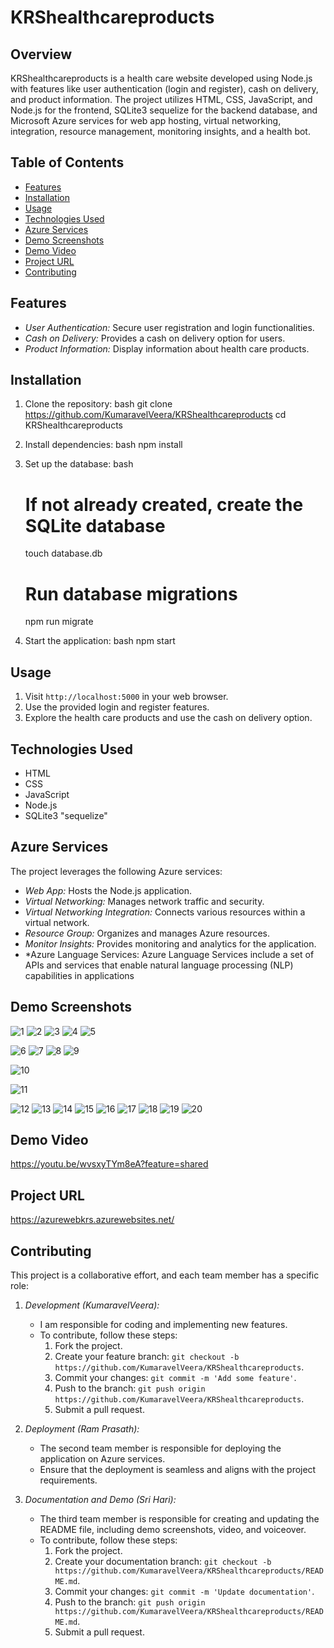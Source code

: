 # KRShealthcareproducts
## Overview
KRShealthcareproducts is a health care website developed using Node.js with features like user authentication (login and register), cash on delivery, and product information. The project utilizes HTML, CSS, JavaScript, and Node.js for the frontend, SQLite3 sequelize for the backend database, and Microsoft Azure services for web app hosting, virtual networking, integration, resource management, monitoring insights, and a health bot.


## Table of Contents
- [Features](#features)
- [Installation](#installation)
- [Usage](#usage)
- [Technologies Used](#technologies-used)
- [Azure Services](#azure-services)
- [Demo Screenshots](#demo-screenshots)
- [Demo Video](#demo-video)
- [Project URL](#project-url)
- [Contributing](#contributing)

## Features
- *User Authentication:* Secure user registration and login functionalities.
- *Cash on Delivery:* Provides a cash on delivery option for users.
- *Product Information:* Display information about health care products.

## Installation
1. Clone the repository:
    bash
    git clone https://github.com/KumaravelVeera/KRShealthcareproducts
    cd KRShealthcareproducts
    

2. Install dependencies:
    bash
    npm install
    

3. Set up the database:
    bash
    # If not already created, create the SQLite database
    touch database.db

    # Run database migrations
    npm run migrate
    

4. Start the application:
    bash
    npm start
    

## Usage
1. Visit `http://localhost:5000` in your web browser.
2. Use the provided login and register features.
3. Explore the health care products and use the cash on delivery option.

## Technologies Used
- HTML
- CSS
- JavaScript
- Node.js
- SQLite3 "sequelize"


## Azure Services
The project leverages the following Azure services:
- *Web App:* Hosts the Node.js application.
- *Virtual Networking:* Manages network traffic and security.
- *Virtual Networking Integration:* Connects various resources within a virtual network.
- *Resource Group:* Organizes and manages Azure resources.
- *Monitor Insights:* Provides monitoring and analytics for the application.
- *Azure Language Services: Azure Language Services include a set of APIs and services that enable natural language processing (NLP) capabilities in applications

## Demo Screenshots

![1](https://github.com/KumaravelVeera/project_team5/assets/145631234/654c51b6-8bca-4b3e-bb8d-65ba0b44f2e4)
![2](https://github.com/KumaravelVeera/project_team5/assets/145631234/8933cddb-b2a0-4a98-9fa7-8715352f8d74)
![3](https://github.com/KumaravelVeera/project_team5/assets/145631234/c51fcc70-2c3a-4773-8332-82e24ce17beb)
![4](https://github.com/KumaravelVeera/project_team5/assets/145631234/4cac8a29-1855-4c67-8147-7e3832122556)
![5](https://github.com/KumaravelVeera/project_team5/assets/145631234/e61b5270-2213-40ec-b006-5eed94a98d16)


![6](https://github.com/KumaravelVeera/project_team5/assets/145631234/365f4b5e-2fc9-4777-8248-c71afc8e24bd)
![7](https://github.com/KumaravelVeera/project_team5/assets/145631234/52896312-827a-4abb-8a7c-1d6c777f4524)
![8](https://github.com/KumaravelVeera/project_team5/assets/145631234/81eeed40-25c9-4058-bd36-334498ced0fb)
![9](https://github.com/KumaravelVeera/project_team5/assets/145631234/888fd967-cbd3-4372-9115-7409f2c178c1)

![10](https://github.com/KumaravelVeera/project_team5/assets/145631234/f18dff06-0053-48da-aa4d-cd5769f3e6b1)


![11](https://github.com/KumaravelVeera/project_team5/assets/145631234/7a5c4283-ccf7-4da2-8cf7-8abcbeba1af3)

![12](https://github.com/KumaravelVeera/project_team5/assets/145631234/76a0dde0-4cb5-411d-927d-ae01c3a64bab)
![13](https://github.com/KumaravelVeera/project_team5/assets/145631234/a3ff5441-3418-4500-b77c-cf6d4a2290cc)
![14](https://github.com/KumaravelVeera/project_team5/assets/145631234/4fafa0fb-45fe-4466-9c1f-4ee2bf9a13d0)
![15](https://github.com/KumaravelVeera/project_team5/assets/145631234/b5fb8c7b-2725-4b8a-a68c-df09dca0ba6f)
![16](https://github.com/KumaravelVeera/project_team5/assets/145631234/bc662c32-997b-4238-b294-7c33d75d186c)
![17](https://github.com/KumaravelVeera/project_team5/assets/145631234/0c10c4a5-9618-49a3-814c-e7aa53690add)
![18](https://github.com/KumaravelVeera/project_team5/assets/145631234/b8c582b1-29ee-4213-936e-b4700da53b83)
![19](https://github.com/KumaravelVeera/project_team5/assets/145631234/345942d0-e0ac-43aa-9037-56a3fdd95bfb)
![20](https://github.com/KumaravelVeera/project_team5/assets/145631234/8dbf392c-0702-4154-8561-4cebbe7e4d2c)
## Demo Video
https://youtu.be/wvsxyTYm8eA?feature=shared
## Project URL
https://azurewebkrs.azurewebsites.net/
## Contributing
This project is a collaborative effort, and each team member has a specific role:

1. *Development (KumaravelVeera):*
   - I am  responsible for coding and implementing new features.
   - To contribute, follow these steps:
      1. Fork the project.
      2. Create your feature branch: `git checkout -b  https://github.com/KumaravelVeera/KRShealthcareproducts`.
      3. Commit your changes: `git commit -m 'Add some feature'`.
      4. Push to the branch: `git push origin  https://github.com/KumaravelVeera/KRShealthcareproducts`.
      5. Submit a pull request.

2. *Deployment (Ram Prasath):*
   - The second team member is responsible for deploying the application on Azure services.
   - Ensure that the deployment is seamless and aligns with the project requirements.

3. *Documentation and Demo (Sri Hari):*
   - The third team member is responsible for creating and updating the README file, including demo screenshots, video, and voiceover.
   - To contribute, follow these steps:
      1. Fork the project.
      2. Create your documentation branch: `git checkout -b  https://github.com/KumaravelVeera/KRShealthcareproducts/README.md`.
      3. Commit your changes: `git commit -m 'Update documentation'`.
      4. Push to the branch: `git push origin  https://github.com/KumaravelVeera/KRShealthcareproducts/README.md`.
      5. Submit a pull request.
